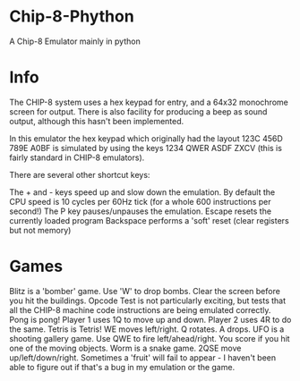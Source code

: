 # Chip-8-Phython
A Chip-8 Emulator mainly in python
# Info
The CHIP-8 system uses a hex keypad for entry, and a 64x32 monochrome screen for output. There is also facility for producing a beep as sound output, although this hasn't been implemented.

In this emulator the hex keypad which originally had the layout
123C
456D
789E
A0BF
is simulated by using the keys
1234
QWER
ASDF
ZXCV
(this is fairly standard in CHIP-8 emulators).

There are several other shortcut keys:

The + and - keys speed up and slow down the emulation. By default the CPU speed is 10 cycles per 60Hz tick (for a whole 600 instructions per second!)
The P key pauses/unpauses the emulation.
Escape resets the currently loaded program
Backspace performs a 'soft' reset (clear registers but not memory)
# Games
Blitz is a 'bomber' game. Use 'W' to drop bombs. Clear the screen before you hit the buildings.
Opcode Test is not particularly exciting, but tests that all the CHIP-8 machine code instructions are being emulated correctly.
Pong is pong! Player 1 uses 1Q to move up and down. Player 2 uses 4R to do the same.
Tetris is Tetris! WE moves left/right. Q rotates. A drops.
UFO is a shooting gallery game. Use QWE to fire left/ahead/right. You score if you hit one of the moving objects.
Worm is a snake game. 2QSE move up/left/down/right. Sometimes a 'fruit' will fail to appear - I haven't been able to figure out if that's a bug in my emulation or the game.
